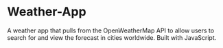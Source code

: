 # Weather-App
A weather app that pulls from the OpenWeatherMap API to allow users to search for and view the forecast in cities worldwide. Built with JavaScript.
